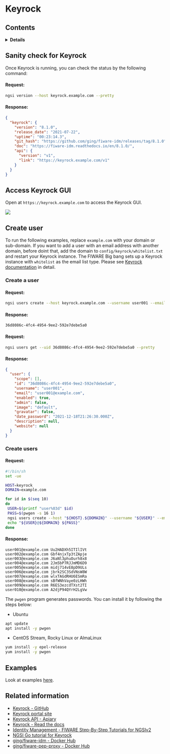 # Keyrock

## Contents

<details>
<summary><strong>Details</strong></summary>

-   [Sanity check for Keyrock](#sanity-check-for-keyrock)
-   [Access Keyrock GUI](#access-keyrock-gui)
-   [Examples](#examples)
-   [Related information](#related-information)

</details>

## Sanity check for Keyrock

Once Keyrock is running, you can check the status by the following command:

#### Request:

```bash
ngsi version --host keyrock.example.com --pretty
```

#### Response:

```json
{
  "keyrock": {
    "version": "8.1.0",
    "release_date": "2021-07-22",
    "uptime": "00:23:14.3",
    "git_hash": "https://github.com/ging/fiware-idm/releases/tag/8.1.0",
    "doc": "https://fiware-idm.readthedocs.io/en/8.1.0/",
    "api": {
      "version": "v1",
      "link": "https://keyrock.example.com/v1"
    }
  }
}
```

## Access Keyrock GUI

Open at `https://keyrock.example.com` to access the Keyrock GUI.

![](https://raw.githubusercontent.com/lets-fiware/FIWARE-Big-Bang/gh-pages/images/keyrock/keyrock-sign-in.png)

## Create user

To run the following examples, replace `example.com` with your domain or sub-domain. If you want to add a user
with an email address with another domain, before doint that, add the domain to `config/keyrock/whitelist.txt`
and restart your Keyrock instance. The FIWARE Big bang sets up a Keyrock instance with `whitelist` as the email
list type. Please see [Keyrock documentation](https://fiware-idm.readthedocs.io/en/latest/installation_and_administration_guide/configuration/index.html#email-filtering)
in detail.

### Create a user

#### Request:

```bash
ngsi users create --host keyrock.example.com --username user001 --email user001@example.com --password 1234
```

#### Response:

```text
36d8086c-4fc4-4954-9ee2-592e7debe5a0
```

#### Request:

```bash
ngsi users get --uid 36d8086c-4fc4-4954-9ee2-592e7debe5a0 --pretty
```

#### Response:

```json
{
  "user": {
    "scope": [],
    "id": "36d8086c-4fc4-4954-9ee2-592e7debe5a0",
    "username": "user001",
    "email": "user001@example.com",
    "enabled": true,
    "admin": false,
    "image": "default",
    "gravatar": false,
    "date_password": "2021-12-18T21:26:30.000Z",
    "description": null,
    "website": null
  }
}
```

### Create users

#### Request:

```bash
#!/bin/sh
set -ue

HOST=keyrock
DOMAIN=example.com

for id in $(seq 10)
do
 USER=$(printf "user%03d" $id)
 PASS=$(pwgen -s 16 1)
 ngsi users create --host "${HOST}.${DOMAIN}" --username "${USER}" --email "${USER}@${DOMAIN}" --password "${PASS}" > /dev/null
 echo "${USER}@${DOMAIN} ${PASS}"
done
```

#### Response:

```text
user001@example.com Uu2HADXh5ITIlIVt
user002@example.com Gbf4njxTp3tZApje
user003@example.com J6aNl3phuOurh8x8
user004@example.com 2Jm5bP7RJJmMD6D9
user005@example.com midj714vE8pD9ULs
user006@example.com jbrk2SC3SdVNsW8W
user007@example.com wlxTAGdRHU6ESmRa
user008@example.com sBfWNhVaye0zLHWh
user009@example.com R6ES3ezcdTXst2TI
user010@example.com A2djP94QYrH2LgVw
```

The `pwgen` program generates passwords. You can install it by following the steps below:

-   Ubuntu

```bash
apt update
apt install -y pwgen
```

-   CentOS Stream, Rocky Linux or AlmaLinux

```bash
yum install -y epel-release
yum install -y pwgen
```

## Examples

Look at examples [here](https://github.com/lets-fiware/FIWARE-Big-Bang/tree/main/examples/keyrock).

## Related information

-   [Keyrock - GitHub](https://github.com/ging/fiware-idm)
-   [Keyrock portal site](https://keyrock-fiware.github.io/)
-   [Keyrock API - Apiary](https://keyrock.docs.apiary.io/#)
-   [Keyrock - Read the docs](https://fiware-idm.readthedocs.io/)
-   [Identity Management - FIWARE Step-By-Step Tutorials for NGSIv2](https://fiware-tutorials.readthedocs.io/en/latest/identity-management.html)
-   [NGSI Go tutorial for Keyrock](https://ngsi-go.letsfiware.jp/tutorial/keyrock/)
-   [ging/fiware-idm - Docker Hub](https://hub.docker.com/r/ging/fiware-idm)
-   [ging/fiware-pep-proxy - Docker Hub](https://hub.docker.com/r/ging/fiware-pep-proxy)
